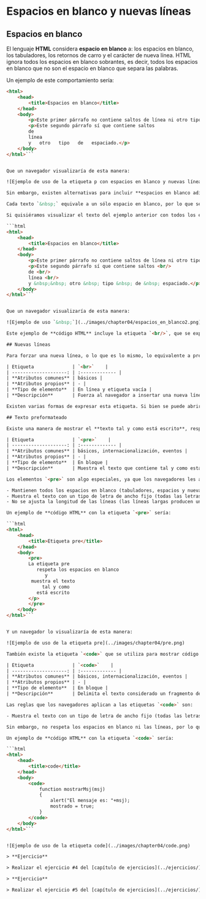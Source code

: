 # Espacios en blanco y nuevas líneas

## Espacios en blanco

El lenguaje **HTML** considera **espacio en blanco** a: los espacios en blanco, los tabuladores, los retornos de carro y el carácter de nueva línea. HTML ignora todos los espacios en blanco sobrantes, es decir, todos los espacios en blanco que no son el espacio en blanco que separa las palabras.

Un ejemplo de este comportamiento sería:

```html
<html>
    <head>
        <title>Espacios en blanco</title>
    </head>
    <body>
        <p>Este primer párrafo no contiene saltos de línea ni otro tipo de espaciado.</p>
        <p>Este segundo párrafo sí que contiene saltos
        de
        línea
        y   otro   tipo   de   espaciado.</p>
    </body>
</html>```


Que un navegador visualizaría de esta manera:

![Ejemplo de uso de la etiqueta p con espacios en blanco y nuevas líneas](../images/chapter04/espacios_en_blanco.png)

Sin embargo, existen alternativas para incluir **espacios en blanco adicionales**. Esto se consigue sustituyendo cada nuevo espacio en blanco por el texto `&nbsp;`.

Cada texto `&nbsp;` equivale a un sólo espacio en blanco, por lo que se deben escribir tantos `&nbsp;` seguidos como espacios en blanco se quieran conseguir.

Si quisiéramos visualizar el texto del ejemplo anterior con todos los espacios adicionales, debería escribirse de esta manera:

```html
<html>
    <head>
        <title>Espacios en blanco</title>
    </head>
    <body>
        <p>Este primer párrafo no contiene saltos de línea ni otro tipo de espaciado.</p>
        <p>Este segundo párrafo sí que contiene saltos <br/>
        de <br/>
        línea <br/>
        y &nbsp;&nbsp; otro &nbsp; tipo &nbsp; de &nbsp; espaciado.</p>
    </body>
</html>```


Que un navegador visualizaría de esta manera:

![Ejemplo de uso `&nbsp;`](../images/chapter04/espacios_en_blanco2.png)

Este ejemplo de **código HTML** incluye la etiqueta `<br/>`, que se explica a continuación.

## Nuevas líneas

Para forzar una nueva línea, o lo que es lo mismo, lo equivalente a presionar la tecla *Enter* o *Intro* escribiendo un texto, se utiliza el *tag* `<br>`. Se trata de una **etiqueta vacía**, es decir, no encierra ningún texto.

| Etiqueta              | `<br>`    |
| --------------------: | :------------- |
| **Atributos comunes** | básicos |
| **Atributos propios** | - |
| **Tipo de elemento**  | En línea y etiqueta vacía |
| **Descripción**       | Fuerza al navegador a insertar una nueva línea |

Existen varias formas de expresar esta etiqueta. Si bien se puede abrir y cerrar de forma consecutiva (`<br></br>`), la forma de uso más común es abriendo y cerrando un único *tag* de esta forma: `<br/>`o `<br />`.

## Texto preformateado

Existe una manera de mostrar el **texto tal y como está escrito**, respetando los espacios en blanco y las nuevas líneas. Se utiliza, por ejemplo, cuando una página debe mostrar directamente el texto generado por alguna aplicación.

| Etiqueta              | `<pre>`    |
| --------------------: | :------------- |
| **Atributos comunes** | básicos, internacionalización, eventos |
| **Atributos propios** | - |
| **Tipo de elemento**  | En bloque |
| **Descripción**       | Muestra el texto que contiene tal y como está escrito |

Los elementos `<pre>` son algo especiales, ya que los navegadores les aplican algunas reglas:

- Mantienen todos los espacios en blanco (tabuladores, espacios y nuevas líneas)
- Muestra el texto con un tipo de letra de ancho fijo (todas las letras de la misma anchura)
- No se ajusta la longitud de las líneas (las líneas largas producen un *scroll* horizontal), lo que provoca que la anchura de la página sea superior a la anchura de la ventana del navegador.

Un ejemplo de **código HTML** con la etiqueta `<pre>` sería:

```html
<html>
    <head>
        <title>Etiqueta pre</title>
    </head>
    <body>
        <pre>
        La etiqueta pre
           respeta los espacios en blanco
              y
         muestra el texto
             tal y como
           está escrito
        </p>
        </pre>
    </body>
</html>```


Y un navegador lo visualizaría de esta manera:

![Ejemplo de uso de la etiqueta pre](../images/chapter04/pre.png)

También existe la etiqueta `<code>` que se utiliza para mostrar código fuente de cualquier lenguaje de programación.

| Etiqueta              | `<code>`    |
| --------------------: | :------------- |
| **Atributos comunes** | básicos, internacionalización, eventos |
| **Atributos propios** | - |
| **Tipo de elemento**  | En bloque |
| **Descripción**       | Delimita el texto considerado un fragmento de código fuente |

Las reglas que los navegadores aplican a las etiquetas `<code>` son:

- Muestra el texto con un tipo de letra de ancho fijo (todas las letras de la misma anchura)

Sin embargo, no respeta los espacios en blanco ni las líneas, por lo que, en ese sentido, su comportamiento es similar a la etiqueta `<p>`.

Un ejemplo de **código HTML** con la etiqueta `<code>` sería:

```html
<html>
    <head>
        <title>code</title>
    </head>
    <body>
        <code>
            function mostrarMsj(msj)
            {
                alert("El mensaje es: "+msj);
                mostrado = true;
            }
        </code>
    </body>
</html>```


![Ejemplo de uso de la etiqueta code](../images/chapter04/code.png)

> **Ejercicio**

> Realizar el ejercicio #4 del [capítulo de ejercicios](../ejercicios/).

> **Ejercicio**

> Realizar el ejercicio #5 del [capítulo de ejercicios](../ejercicios/).
